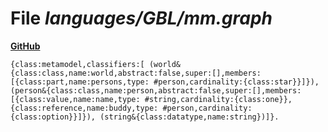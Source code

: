 # File _languages/GBL/mm.graph_
**[GitHub](https://github.com/softlang/yas/blob/master/languages/GBL/mm.graph)**
```
{class:metamodel,classifiers:[ (world&{class:class,name:world,abstract:false,super:[],members:[{class:part,name:persons,type: #person,cardinality:{class:star}}]}), (person&{class:class,name:person,abstract:false,super:[],members:[{class:value,name:name,type: #string,cardinality:{class:one}},{class:reference,name:buddy,type: #person,cardinality:{class:option}}]}), (string&{class:datatype,name:string})]}.
```
